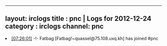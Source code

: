 
---
layout: irclogs
title : pnc | Logs for 2012-12-24
category : irclogs
channel: pnc
---
<li class="logitem"><a href="#07:26:01" name="07:26:01" class="time">[07:26:01]</a> -!- <span class="join">Fatbag</span> [Fatbag!~quassel@75.108.uxq.kh] has joined #pnc </li>


